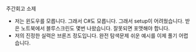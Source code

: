 주간회고 소제

- 저는 윈도우를 모릅니다. 그래서 C#도 모릅니다. 그래서 setup이 어려웠습니다. 받은 노트북에서 블루스크린도 몇번 나왔습니다. 잘못되면 포맷해야 합니다.
- 저의 진정한 실력은 브론즈 정도입니다. 완전 탐색문제 쉬운 예시를 이제 풀기 어렵습니다.

